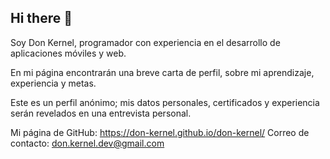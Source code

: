 ## Hi there 👋
Soy Don Kernel, programador con experiencia en el desarrollo de aplicaciones móviles y web.

En mi página encontrarán una breve carta de perfil, sobre mi aprendizaje, experiencia y metas.

Este es un perfil anónimo; mis datos personales, certificados y experiencia serán revelados en una entrevista personal.

Mi página de GitHub: https://don-kernel.github.io/don-kernel/
Correo de contacto: don.kernel.dev@gmail.com


<!--
**don-kernel/don-kernel** is a ✨ _special_ ✨ repository because its `README.md` (this file) appears on your GitHub profile.

Here are some ideas to get you started:

- 🔭 I’m currently working on ...
- 🌱 I’m currently learning ...
- 👯 I’m looking to collaborate on ...
- 🤔 I’m looking for help with ...
- 💬 Ask me about ...
- 📫 How to reach me: ...
- 😄 Pronouns: ...
- ⚡ Fun fact: ...
-->
